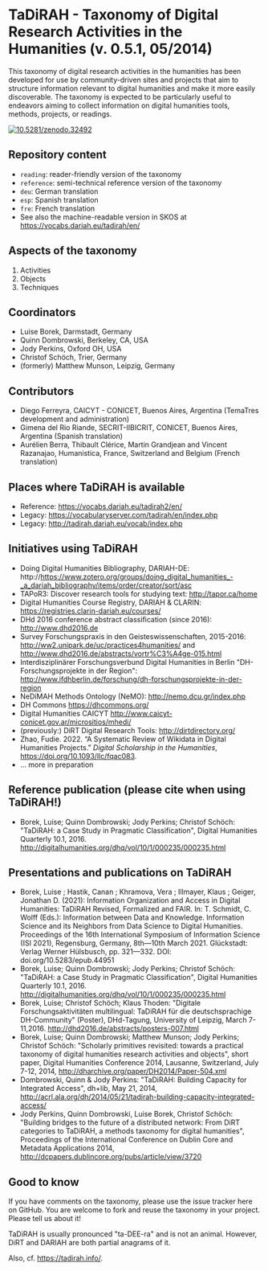 TaDiRAH - Taxonomy of Digital Research Activities in the Humanities (v. 0.5.1, 05/2014)
=====================================================================================

This taxonomy of digital research activities in the humanities has been developed for use by community-driven sites and projects that aim to structure information relevant to digital humanities and make it more easily discoverable. The taxonomy is expected to be particularly useful to endeavors aiming to collect information on digital humanities tools, methods, projects, or readings.

<a href="https://zenodo.org/badge/latestdoi/1105/dhtaxonomy/TaDiRAH"><img src="https://zenodo.org/badge/1105/dhtaxonomy/TaDiRAH.svg" alt="10.5281/zenodo.32492"></a>

Repository content
------------------

* `reading`: reader-friendly version of the taxonomy
* `reference`: semi-technical reference version of the taxonomy
* `deu`: German translation
* `esp`: Spanish translation
* `fre`: French translation
* See also the machine-readable version in SKOS at https://vocabs.dariah.eu/tadirah/en/

Aspects of the taxonomy
-----------------------
1. Activities
2. Objects
3. Techniques

Coordinators
------------
* Luise Borek, Darmstadt, Germany
* Quinn Dombrowski, Berkeley, CA, USA
* Jody Perkins, Oxford OH, USA
* Christof Schöch, Trier, Germany
* (formerly) Matthew Munson, Leipzig, Germany

Contributors
------------
* Diego Ferreyra, CAICYT - CONICET, Buenos Aires, Argentina (TemaTres development and administration)
* Gimena del Rio Riande, SECRIT-IIBICRIT, CONICET, Buenos Aires, Argentina (Spanish translation)
* Aurélien Berra, Thibault Clérice, Martin Grandjean and Vincent Razanajao, Humanistica, France, Switzerland and Belgium (French translation)

Places where TaDiRAH is available
---------------------------------

* Reference: https://vocabs.dariah.eu/tadirah2/en/
* Legacy: https://vocabularyserver.com/tadirah/en/index.php
* Legacy: http://tadirah.dariah.eu/vocab/index.php

Initiatives using TaDiRAH
-------------------------
* Doing Digital Humanities Bibliography, DARIAH-DE: http://https://www.zotero.org/groups/doing_digital_humanities_-_a_dariah_bibliography/items/order/creator/sort/asc
* TAPoR3: Discover research tools for studying text: http://tapor.ca/home
* Digital Humanities Course Registry, DARIAH & CLARIN: https://registries.clarin-dariah.eu/courses/
* DHd 2016 conference abstract classification (since 2016): http://www.dhd2016.de
* Survey Forschungspraxis in den Geisteswissenschaften, 2015-2016: http://ww2.unipark.de/uc/practices4humanities/ and http://www.dhd2016.de/abstracts/vortr%C3%A4ge-015.html
* Interdisziplinärer Forschungsverbund Digital Humanities in Berlin "DH-Forschungsprojekte in der Region": http://www.ifdhberlin.de/forschung/dh-forschungsprojekte-in-der-region
* NeDiMAH Methods Ontology (NeMO): http://nemo.dcu.gr/index.php
* DH Commons https://dhcommons.org/
* Digital Humanities CAICYT http://www.caicyt-conicet.gov.ar/micrositios/mhedi/
* (previously:) DiRT Digital Research Tools: http://dirtdirectory.org/
* Zhao, Fudie. 2022. “A Systematic Review of Wikidata in Digital Humanities Projects.” _Digital Scholarship in the Humanities_, https://doi.org/10.1093/llc/fqac083.
* … more in preparation

Reference publication (please cite when using TaDiRAH!)
-----------------------------------------
* Borek, Luise; Quinn Dombrowski; Jody Perkins; Christof Schöch: "TaDiRAH: a Case Study in Pragmatic Classification", Digital Humanities Quarterly 10.1, 2016. http://digitalhumanities.org/dhq/vol/10/1/000235/000235.html

Presentations and publications on TaDiRAH
-----------------------------------------
* Borek, Luise ; Hastik, Canan ; Khramova, Vera ; Illmayer, Klaus ; Geiger, Jonathan D. (2021): Information Organization and Access in Digital Humanities: TaDiRAH Revised, Formalized and FAIR. In: T. Schmidt, C. Wolff (Eds.): Information between Data and Knowledge. Information Science and its Neighbors from Data Science to Digital Humanities. Proceedings of the 16th International Symposium of Information Science (ISI 2021), Regensburg, Germany, 8th—10th March 2021. Glückstadt: Verlag Werner Hülsbusch, pp. 321—332. DOI: doi.org/10.5283/epub.44951
* Borek, Luise; Quinn Dombrowski; Jody Perkins; Christof Schöch: "TaDiRAH: a Case Study in Pragmatic Classification", Digital Humanities Quarterly 10.1, 2016. http://digitalhumanities.org/dhq/vol/10/1/000235/000235.html
* Borek, Luise; Christof Schöch; Klaus Thoden: "Digitale Forschungsaktivitäten multilingual: TaDiRAH für die deutschsprachige DH-Community" (Poster), DHd-Tagung, University of Leipzig, March 7-11,2016. http://dhd2016.de/abstracts/posters-007.html
* Borek, Luise; Quinn Dombrowski; Matthew Munson; Jody Perkins; Christof Schöch: "Scholarly primitives revisited: towards a practical taxonomy of digital humanities research activities and objects", short paper, Digital Humanities Conference 2014, Lausanne, Switzerland, July 7-12, 2014, http://dharchive.org/paper/DH2014/Paper-504.xml
* Dombrowski, Quinn & Jody Perkins: "TaDiRAH: Building Capacity for Integrated Access", dh+lib, May 21, 2014, http://acrl.ala.org/dh/2014/05/21/tadirah-building-capacity-integrated-access/
* Jody Perkins, Quinn Dombrowski, Luise Borek, Christof Schöch: "Building bridges to the future of a distributed network: From DiRT categories to TaDiRAH, a methods taxonomy for digital humanities", Proceedings of the International Conference on Dublin Core and Metadata Applications 2014, http://dcpapers.dublincore.org/pubs/article/view/3720

Good to know
------------

If you have comments on the taxonomy, please use the issue tracker here on GitHub. You are welcome to fork and reuse the taxonomy in your project. Please tell us about it!

TaDiRAH is usually pronounced "ta-DEE-ra" and is not an animal. However, DiRT and DARIAH are both partial anagrams of it.

Also, cf. https://tadirah.info/.
